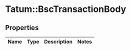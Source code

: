 # Tatum::BscTransactionBody

## Properties
Name | Type | Description | Notes
------------ | ------------- | ------------- | -------------


